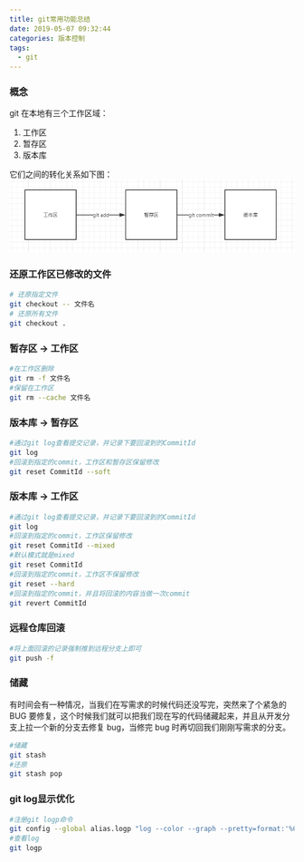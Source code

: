 ```yaml
---
title: git常用功能总结
date: 2019-05-07 09:32:44
categories: 版本控制
tags:
  - git
---
```


### 概念

git 在本地有三个工作区域：

1. 工作区
2. 暂存区
3. 版本库

它们之间的转化关系如下图：
![](git-summary/2019-05-17-23-04-35.png)

<!-- more -->

### 还原工作区已修改的文件

```sh
# 还原指定文件
git checkout -- 文件名
# 还原所有文件
git checkout .
```

### 暂存区 -> 工作区

```sh
#在工作区删除
git rm -f 文件名
#保留在工作区
git rm --cache 文件名
```

### 版本库 -> 暂存区

```sh
#通过git log查看提交记录，并记录下要回滚到的CommitId
git log
#回滚到指定的commit，工作区和暂存区保留修改
git reset CommitId --soft
```

### 版本库 -> 工作区

```sh
#通过git log查看提交记录，并记录下要回滚到的CommitId
git log
#回滚到指定的commit，工作区保留修改
git reset CommitId --mixed
#默认模式就是mixed
git reset CommitId
#回滚到指定的commit，工作区不保留修改
git reset --hard
#回滚到指定的commit，并且将回滚的内容当做一次commit
git revert CommitId
```

### 远程仓库回滚
```sh
#将上面回滚的记录强制推到远程分支上即可
git push -f
```

### 储藏

有时间会有一种情况，当我们在写需求的时候代码还没写完，突然来了个紧急的 BUG 要修复，这个时候我们就可以把我们现在写的代码储藏起来，并且从开发分支上拉一个新的分支去修复 bug，当修完 bug 时再切回我们刚刚写需求的分支。

```sh
#储藏
git stash
#还原
git stash pop
```

### git log显示优化
```sh
#注册git logp命令
git config --global alias.logp "log --color --graph --pretty=format:'%Cred%h%Creset -%C(yellow)%d%Creset %s %Cgreen(%cr) %C(bold blue)<%an>%Creset' --abbrev-commit --"
#查看log
git logp
```
